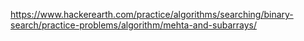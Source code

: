 https://www.hackerearth.com/practice/algorithms/searching/binary-search/practice-problems/algorithm/mehta-and-subarrays/
